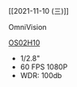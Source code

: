 [[2021-11-10 (三)]]

OmniVision

[OS02H10](https://www.ovt.com/sensors/OS02H10)
- 1/2.8"
- 60 FPS 1080P
- WDR: 100db

